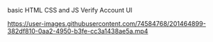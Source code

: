 basic HTML CSS and JS Verify Account UI

https://user-images.githubusercontent.com/74584768/201464899-382df810-0aa2-4950-b3fe-cc3a1438ae5a.mp4

